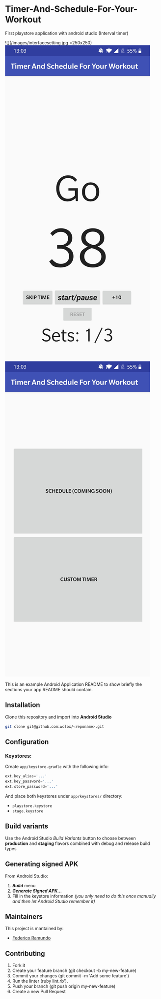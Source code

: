 # Timer-And-Schedule-For-Your-Workout
First playstore application with android studio (Interval timer)

![](/images/interfacesetting.jpg =250x250)
![](/images/interfacetimer.jpg)
![](/images/interfacehome.jpg)

This is an example Android Application README to show briefly the sections your app README should contain.

## Installation
Clone this repository and import into **Android Studio**
```bash
git clone git@github.com:wolox/<reponame>.git
```

## Configuration
### Keystores:
Create `app/keystore.gradle` with the following info:
```gradle
ext.key_alias='...'
ext.key_password='...'
ext.store_password='...'
```
And place both keystores under `app/keystores/` directory:
- `playstore.keystore`
- `stage.keystore`


## Build variants
Use the Android Studio *Build Variants* button to choose between **production** and **staging** flavors combined with debug and release build types


## Generating signed APK
From Android Studio:
1. ***Build*** menu
2. ***Generate Signed APK...***
3. Fill in the keystore information *(you only need to do this once manually and then let Android Studio remember it)*

## Maintainers
This project is mantained by:
* [Federico Ramundo](http://github.com/framundo)


## Contributing

1. Fork it
2. Create your feature branch (git checkout -b my-new-feature)
3. Commit your changes (git commit -m 'Add some feature')
4. Run the linter (ruby lint.rb').
5. Push your branch (git push origin my-new-feature)
6. Create a new Pull Request
